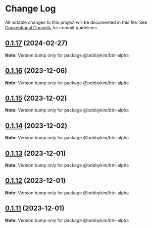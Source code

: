# Change Log

All notable changes to this project will be documented in this file.
See [Conventional Commits](https://conventionalcommits.org) for commit guidelines.

## [0.1.17](https://github.com/bobbykim89/manguito-component-library/compare/@bobbykim/btn-alpha@0.1.16...@bobbykim/btn-alpha@0.1.17) (2024-02-27)

**Note:** Version bump only for package @bobbykim/btn-alpha





## [0.1.16](https://github.com/bobbykim89/manguito-component-library/compare/@bobbykim/btn-alpha@0.1.15...@bobbykim/btn-alpha@0.1.16) (2023-12-06)

**Note:** Version bump only for package @bobbykim/btn-alpha





## [0.1.15](https://github.com/bobbykim89/manguito-component-library/compare/@bobbykim/btn-alpha@0.1.14...@bobbykim/btn-alpha@0.1.15) (2023-12-02)

**Note:** Version bump only for package @bobbykim/btn-alpha





## [0.1.14](https://github.com/bobbykim89/manguito-component-library/compare/@bobbykim/btn-alpha@0.1.13...@bobbykim/btn-alpha@0.1.14) (2023-12-02)

**Note:** Version bump only for package @bobbykim/btn-alpha





## [0.1.13](https://github.com/bobbykim89/manguito-component-library/compare/@bobbykim/btn-alpha@0.1.12...@bobbykim/btn-alpha@0.1.13) (2023-12-01)

**Note:** Version bump only for package @bobbykim/btn-alpha





## [0.1.12](https://github.com/bobbykim89/manguito-component-library/compare/@bobbykim/btn-alpha@0.1.11...@bobbykim/btn-alpha@0.1.12) (2023-12-01)

**Note:** Version bump only for package @bobbykim/btn-alpha





## [0.1.11](https://github.com/bobbykim89/manguito-component-library/compare/@bobbykim/btn-alpha@0.1.10...@bobbykim/btn-alpha@0.1.11) (2023-12-01)

**Note:** Version bump only for package @bobbykim/btn-alpha
